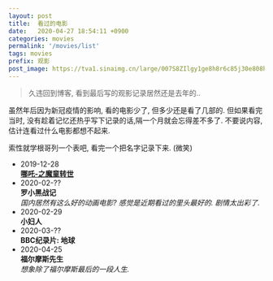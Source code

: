 ```yaml
---
layout: post
title:  看过的电影
date:   2020-04-27 18:54:11 +0900
categories: movies
permalink: '/movies/list'
tags: movies
prefix: 观影
post_image: https://tva1.sinaimg.cn/large/007S8ZIlgy1ge8h8r6c85j30e808ht9g.jpg
---
```


> 久违回到博客, 看到最后写的观影记录居然还是去年的..

 虽然年后因为新冠疫情的影响, 看的电影少了, 但多少还是看了几部的. 但如果看完当时, 没有趁着记忆还热乎写下记录的话,隔一个月就会忘得差不多了. 不要说内容, 估计连看过什么电影都想不起来.

 索性就学根哥列一个表吧, 看完一个把名字记录下来. (微笑)

- 2019-12-28  
[**哪吒-之魔童转世**](/movies/nezha)
- 2020-02-??    
**罗小黑战记**  
*国内居然有这么好的动画电影? 感觉是近期看过的里头最好的. 剧情太出彩了.*
- 2020-02-29  
**小妇人**
- 2020-03-??  
**BBC纪录片: 地球**
- 2020-04-25  
**福尔摩斯先生**  
*想象除了福尔摩斯最后的一段人生.*